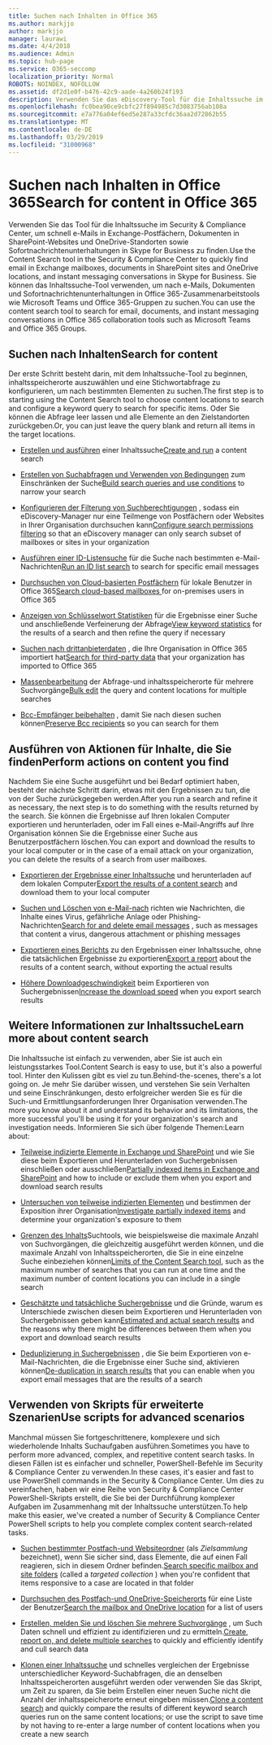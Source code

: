 ```yaml
---
title: Suchen nach Inhalten in Office 365
ms.author: markjjo
author: markjjo
manager: laurawi
ms.date: 4/4/2018
ms.audience: Admin
ms.topic: hub-page
ms.service: O365-seccomp
localization_priority: Normal
ROBOTS: NOINDEX, NOFOLLOW
ms.assetid: df2d1e0f-b476-42c9-aade-4a260b24f193
description: Verwenden Sie das eDiscovery-Tool für die Inhaltssuche im Security & Compliance Center, um schnell e-Mails in Exchange-Postfächern, Dokumenten in SharePoint-Websites und OneDrive-Standorten sowie Sofortnachrichtenunterhaltungen in Skype for Business zu finden.
ms.openlocfilehash: fc0bea90ce9cbfc27f894985c7d3083756ab108a
ms.sourcegitcommit: e7a776a04ef6ed5e287a33cfdc36aa2d72862b55
ms.translationtype: MT
ms.contentlocale: de-DE
ms.lasthandoff: 03/29/2019
ms.locfileid: "31000968"
---
```

# <a name="search-for-content-in-office-365"></a><span data-ttu-id="73546-103">Suchen nach Inhalten in Office 365</span><span class="sxs-lookup"><span data-stu-id="73546-103">Search for content in Office 365</span></span>

<span data-ttu-id="73546-104">Verwenden Sie das Tool für die Inhaltssuche im Security & Compliance Center, um schnell e-Mails in Exchange-Postfächern, Dokumenten in SharePoint-Websites und OneDrive-Standorten sowie Sofortnachrichtenunterhaltungen in Skype for Business zu finden.</span><span class="sxs-lookup"><span data-stu-id="73546-104">Use the Content Search tool in the Security & Compliance Center to quickly find email in Exchange mailboxes, documents in SharePoint sites and OneDrive locations, and instant messaging conversations in Skype for Business.</span></span> <span data-ttu-id="73546-105">Sie können das Inhaltssuche-Tool verwenden, um nach e-Mails, Dokumenten und Sofortnachrichtenunterhaltungen in Office 365-Zusammenarbeitstools wie Microsoft Teams und Office 365-Gruppen zu suchen.</span><span class="sxs-lookup"><span data-stu-id="73546-105">You can use the content search tool to search for email, documents, and instant messaging conversations in Office 365 collaboration tools such as Microsoft Teams and Office 365 Groups.</span></span>
  
## <a name="search-for-content"></a><span data-ttu-id="73546-106">Suchen nach Inhalten</span><span class="sxs-lookup"><span data-stu-id="73546-106">Search for content</span></span>

<span data-ttu-id="73546-107">Der erste Schritt besteht darin, mit dem Inhaltssuche-Tool zu beginnen, inhaltsspeicherorte auszuwählen und eine Stichwortabfrage zu konfigurieren, um nach bestimmten Elementen zu suchen.</span><span class="sxs-lookup"><span data-stu-id="73546-107">The first step is to starting using the Content Search tool to choose content locations to search and configure a keyword query to search for specific items.</span></span> <span data-ttu-id="73546-108">Oder Sie können die Abfrage leer lassen und alle Elemente an den Zielstandorten zurückgeben.</span><span class="sxs-lookup"><span data-stu-id="73546-108">Or, you can just leave the query blank and return all items in the target locations.</span></span>
  
- <span data-ttu-id="73546-109">[Erstellen und ausführen](content-search.md) einer Inhaltssuche</span><span class="sxs-lookup"><span data-stu-id="73546-109">[Create and run](content-search.md) a content search</span></span> 
    
- <span data-ttu-id="73546-110">[Erstellen von Suchabfragen und Verwenden von Bedingungen](keyword-queries-and-search-conditions.md) zum Einschränken der Suche</span><span class="sxs-lookup"><span data-stu-id="73546-110">[Build search queries and use conditions](keyword-queries-and-search-conditions.md) to narrow your search</span></span> 
    
- <span data-ttu-id="73546-111">[Konfigurieren der Filterung von Suchberechtigungen](permissions-filtering-for-content-search.md) , sodass ein eDiscovery-Manager nur eine Teilmenge von Postfächern oder Websites in Ihrer Organisation durchsuchen kann</span><span class="sxs-lookup"><span data-stu-id="73546-111">[Configure search permissions filtering](permissions-filtering-for-content-search.md) so that an eDiscovery manager can only search subset of mailboxes or sites in your organization</span></span> 
    
- <span data-ttu-id="73546-112">[Ausführen einer ID-Listensuche](csv-file-for-an-id-list-content-search.md) für die Suche nach bestimmten e-Mail-Nachrichten</span><span class="sxs-lookup"><span data-stu-id="73546-112">[Run an ID list search](csv-file-for-an-id-list-content-search.md) to search for specific email messages</span></span> 
    
- <span data-ttu-id="73546-113">[Durchsuchen von Cloud-basierten Postfächern](search-cloud-based-mailboxes-for-on-premises-users.md) für lokale Benutzer in Office 365</span><span class="sxs-lookup"><span data-stu-id="73546-113">[Search cloud-based mailboxes ](search-cloud-based-mailboxes-for-on-premises-users.md) for on-premises users in Office 365</span></span>

- <span data-ttu-id="73546-114">[Anzeigen von Schlüsselwort Statistiken](view-keyword-statistics-for-content-search.md) für die Ergebnisse einer Suche und anschließende Verfeinerung der Abfrage</span><span class="sxs-lookup"><span data-stu-id="73546-114">[View keyword statistics](view-keyword-statistics-for-content-search.md) for the results of a search and then refine the query if necessary</span></span> 
    
- <span data-ttu-id="73546-115">[Suchen nach drittanbieterdaten](use-content-search-to-search-third-party-data-that-was-imported.md) , die Ihre Organisation in Office 365 importiert hat</span><span class="sxs-lookup"><span data-stu-id="73546-115">[Search for third-party data](use-content-search-to-search-third-party-data-that-was-imported.md) that your organization has imported to Office 365</span></span> 
    
- <span data-ttu-id="73546-116">[Massenbearbeitung](bulk-edit-content-searches.md) der Abfrage-und inhaltsspeicherorte für mehrere Suchvorgänge</span><span class="sxs-lookup"><span data-stu-id="73546-116">[Bulk edit](bulk-edit-content-searches.md) the query and content locations for multiple searches</span></span> 
    
- <span data-ttu-id="73546-117">[Bcc-Empfänger beibehalten](https://docs.microsoft.com/exchange/policy-and-compliance/holds/preserve-bcc-recipients-and-group-members) , damit Sie nach diesen suchen können</span><span class="sxs-lookup"><span data-stu-id="73546-117">[Preserve Bcc recipients](https://docs.microsoft.com/exchange/policy-and-compliance/holds/preserve-bcc-recipients-and-group-members) so you can search for them</span></span> 

## <a name="perform-actions-on-content-you-find"></a><span data-ttu-id="73546-118">Ausführen von Aktionen für Inhalte, die Sie finden</span><span class="sxs-lookup"><span data-stu-id="73546-118">Perform actions on content you find</span></span>

<span data-ttu-id="73546-119">Nachdem Sie eine Suche ausgeführt und bei Bedarf optimiert haben, besteht der nächste Schritt darin, etwas mit den Ergebnissen zu tun, die von der Suche zurückgegeben werden.</span><span class="sxs-lookup"><span data-stu-id="73546-119">After you run a search and refine it as necessary, the next step is to do something with the results returned by the search.</span></span> <span data-ttu-id="73546-120">Sie können die Ergebnisse auf Ihren lokalen Computer exportieren und herunterladen, oder im Fall eines e-Mail-Angriffs auf Ihre Organisation können Sie die Ergebnisse einer Suche aus Benutzerpostfächern löschen.</span><span class="sxs-lookup"><span data-stu-id="73546-120">You can export and download the results to your local computer or in the case of a email attack on your organization, you can delete the results of a search from user mailboxes.</span></span>
  
- <span data-ttu-id="73546-121">[Exportieren der Ergebnisse einer Inhaltssuche](export-search-results.md) und herunterladen auf dem lokalen Computer</span><span class="sxs-lookup"><span data-stu-id="73546-121">[Export the results of a content search](export-search-results.md) and download them to your local computer</span></span> 
    
- <span data-ttu-id="73546-122">[Suchen und Löschen von e-Mail-nach](search-for-and-delete-messages-in-your-organization.md) richten wie Nachrichten, die Inhalte eines Virus, gefährliche Anlage oder Phishing-Nachrichten</span><span class="sxs-lookup"><span data-stu-id="73546-122">[Search for and delete email messages](search-for-and-delete-messages-in-your-organization.md) , such as messages that content a virus, dangerous attachment or phishing messages</span></span> 
    
- <span data-ttu-id="73546-123">[Exportieren eines Berichts](export-a-content-search-report.md) zu den Ergebnissen einer Inhaltssuche, ohne die tatsächlichen Ergebnisse zu exportieren</span><span class="sxs-lookup"><span data-stu-id="73546-123">[Export a report](export-a-content-search-report.md) about the results of a content search, without exporting the actual results</span></span> 
    
- <span data-ttu-id="73546-124">[Höhere Downloadgeschwindigkeit](increase-download-speeds-when-exporting-ediscovery-results.md) beim Exportieren von Suchergebnissen</span><span class="sxs-lookup"><span data-stu-id="73546-124">[Increase the download speed](increase-download-speeds-when-exporting-ediscovery-results.md) when you export search results</span></span> 
    
## <a name="learn-more-about-content-search"></a><span data-ttu-id="73546-125">Weitere Informationen zur Inhaltssuche</span><span class="sxs-lookup"><span data-stu-id="73546-125">Learn more about content search</span></span>

<span data-ttu-id="73546-126">Die Inhaltssuche ist einfach zu verwenden, aber Sie ist auch ein leistungsstarkes Tool.</span><span class="sxs-lookup"><span data-stu-id="73546-126">Content Search is easy to use, but it's also a powerful tool.</span></span> <span data-ttu-id="73546-127">Hinter den Kulissen gibt es viel zu tun.</span><span class="sxs-lookup"><span data-stu-id="73546-127">Behind-the-scenes, there's a lot going on.</span></span> <span data-ttu-id="73546-128">Je mehr Sie darüber wissen, und verstehen Sie sein Verhalten und seine Einschränkungen, desto erfolgreicher werden Sie es für die Such-und Ermittlungsanforderungen Ihrer Organisation verwenden.</span><span class="sxs-lookup"><span data-stu-id="73546-128">The more you know about it and understand its behavior and its limitations, the more successful you'll be using it for your organization's search and investigation needs.</span></span> <span data-ttu-id="73546-129">Informieren Sie sich über folgende Themen:</span><span class="sxs-lookup"><span data-stu-id="73546-129">Learn about:</span></span>
  
- <span data-ttu-id="73546-130">[Teilweise indizierte Elemente in Exchange und SharePoint](partially-indexed-items-in-content-search.md) und wie Sie diese beim Exportieren und Herunterladen von Suchergebnissen einschließen oder ausschließen</span><span class="sxs-lookup"><span data-stu-id="73546-130">[Partially indexed items in Exchange and SharePoint](partially-indexed-items-in-content-search.md) and how to include or exclude them when you export and download search results</span></span> 
    
- <span data-ttu-id="73546-131">[Untersuchen von teilweise indizierten Elementen](investigating-partially-indexed-items-in-ediscovery.md) und bestimmen der Exposition ihrer Organisation</span><span class="sxs-lookup"><span data-stu-id="73546-131">[Investigate partially indexed items](investigating-partially-indexed-items-in-ediscovery.md) and determine your organization's exposure to them</span></span> 
    
- <span data-ttu-id="73546-132">[Grenzen des Inhalts](limits-for-content-search.md)Suchtools, wie beispielsweise die maximale Anzahl von Suchvorgängen, die gleichzeitig ausgeführt werden können, und die maximale Anzahl von Inhaltsspeicherorten, die Sie in eine einzelne Suche einbeziehen können</span><span class="sxs-lookup"><span data-stu-id="73546-132">[Limits of the Content Search tool](limits-for-content-search.md), such as the maximum number of searches that you can run at one time and the maximum number of content locations you can include in a single search</span></span> 
    
- <span data-ttu-id="73546-133">[Geschätzte und tatsächliche Suchergebnisse](differences-between-estimated-and-actual-ediscovery-search-results.md) und die Gründe, warum es Unterschiede zwischen diesen beim Exportieren und Herunterladen von Suchergebnissen geben kann</span><span class="sxs-lookup"><span data-stu-id="73546-133">[Estimated and actual search results](differences-between-estimated-and-actual-ediscovery-search-results.md) and the reasons why there might be differences between them when you export and download search results</span></span> 
    
- <span data-ttu-id="73546-134">[Deduplizierung in Suchergebnissen](de-duplication-in-ediscovery-search-results.md) , die Sie beim Exportieren von e-Mail-Nachrichten, die die Ergebnisse einer Suche sind, aktivieren können</span><span class="sxs-lookup"><span data-stu-id="73546-134">[De-duplication in search results](de-duplication-in-ediscovery-search-results.md) that you can enable when you export email messages that are the results of a search</span></span> 
    
## <a name="use-scripts-for-advanced-scenarios"></a><span data-ttu-id="73546-135">Verwenden von Skripts für erweiterte Szenarien</span><span class="sxs-lookup"><span data-stu-id="73546-135">Use scripts for advanced scenarios</span></span>

<span data-ttu-id="73546-136">Manchmal müssen Sie fortgeschrittenere, komplexere und sich wiederholende Inhalts Suchaufgaben ausführen.</span><span class="sxs-lookup"><span data-stu-id="73546-136">Sometimes you have to perform more advanced, complex, and repetitive content search tasks.</span></span> <span data-ttu-id="73546-137">In diesen Fällen ist es einfacher und schneller, PowerShell-Befehle im Security & Compliance Center zu verwenden.</span><span class="sxs-lookup"><span data-stu-id="73546-137">In these cases, it's easier and fast to use PowerShell commands in the Security & Compliance Center.</span></span> <span data-ttu-id="73546-138">Um dies zu vereinfachen, haben wir eine Reihe von Security & Compliance Center PowerShell-Skripts erstellt, die Sie bei der Durchführung komplexer Aufgaben im Zusammenhang mit der Inhaltssuche unterstützen.</span><span class="sxs-lookup"><span data-stu-id="73546-138">To help make this easier, we've created a number of Security & Compliance Center PowerShell scripts to help you complete complex content search-related tasks.</span></span>
  
- <span data-ttu-id="73546-139">[Suchen bestimmter Postfach-und Websiteordner](use-content-search-for-targeted-collections.md) (als *Zielsammlung* bezeichnet), wenn Sie sicher sind, dass Elemente, die auf einen Fall reagieren, sich in diesem Ordner befinden.</span><span class="sxs-lookup"><span data-stu-id="73546-139">[Search specific mailbox and site folders](use-content-search-for-targeted-collections.md) (called a  *targeted collection*  ) when you're confident that items responsive to a case are located in that folder</span></span> 
    
- <span data-ttu-id="73546-140">[Durchsuchen des Postfach-und OneDrive-Speicherorts](search-the-mailbox-and-onedrive-for-business-for-a-list-of-users.md) für eine Liste der Benutzer</span><span class="sxs-lookup"><span data-stu-id="73546-140">[Search the mailbox and OneDrive location](search-the-mailbox-and-onedrive-for-business-for-a-list-of-users.md) for a list of users</span></span> 
    
- <span data-ttu-id="73546-141">[Erstellen, melden Sie und löschen Sie mehrere Suchvorgänge](create-report-on-and-delete-multiple-content-searches.md) , um Such Daten schnell und effizient zu identifizieren und zu ermitteln.</span><span class="sxs-lookup"><span data-stu-id="73546-141">[Create, report on, and delete multiple searches](create-report-on-and-delete-multiple-content-searches.md) to quickly and efficiently identify and cull search data</span></span> 
    
- <span data-ttu-id="73546-142">[Klonen einer Inhaltssuche](clone-a-content-search.md) und schnelles vergleichen der Ergebnisse unterschiedlicher Keyword-Suchabfragen, die an denselben Inhaltsspeicherorten ausgeführt werden oder verwenden Sie das Skript, um Zeit zu sparen, da Sie beim Erstellen einer neuen Suche nicht die Anzahl der inhaltsspeicherorte erneut eingeben müssen.</span><span class="sxs-lookup"><span data-stu-id="73546-142">[Clone a content search](clone-a-content-search.md) and quickly compare the results of different keyword search queries run on the same content locations; or use the script to save time by not having to re-enter a large number of content locations when you create a new search</span></span> 
    

